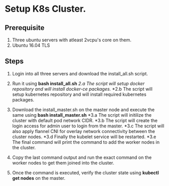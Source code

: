 # Setup K8s Cluster.

## Prerequisite

1) Three ubuntu servers with atleast 2vcpu's core on them.
2) Ubuntu 16.04 TLS

## Steps

1) Login into all three servers and download the  install_all.sh script.
2) Run it using **bash install_all.sh**
	*2.a The script will setup docker repository and will install docker-ce packages.*
	*2.b The script will setup kubernetes repository and will install required kubernetes packages.
	

3) Download the install_master.sh on the master node and execute the same using **bash install_master.sh**
	*3.a The script will initilize the cluster with default pod network CIDR.
	*3.b The script will create the login access for admin user to login from the master.
	*3.c The script will also apply flannel CNI for overlay network connectivity between the cluster nodes.
	*3.d Finally the kubelet service will be restarted.
	*3.e The final command will print the command to add the worker nodes in the cluster.
	

4) Copy the last command output and run the exact command on the worker nodes to get them joined into the cluster.
5) Once the command is executed, verify the cluster state using **kubectl get nodes** on the master.
